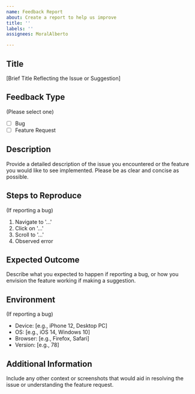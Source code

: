 ```yaml
---
name: Feedback Report
about: Create a report to help us improve
title: ''
labels: ''
assignees: MoralAlberto

---
```


## Title
[Brief Title Reflecting the Issue or Suggestion]

## Feedback Type
(Please select one)
- [ ] Bug
- [ ] Feature Request

## Description
Provide a detailed description of the issue you encountered or the feature you would like to see implemented. Please be as clear and concise as possible.

## Steps to Reproduce
(If reporting a bug)
1. Navigate to '...'
2. Click on '...'
3. Scroll to '...'
4. Observed error

## Expected Outcome
Describe what you expected to happen if reporting a bug, or how you envision the feature working if making a suggestion.

## Environment
(If reporting a bug)
- Device: [e.g., iPhone 12, Desktop PC]
- OS: [e.g., iOS 14, Windows 10]
- Browser: [e.g., Firefox, Safari]
- Version: [e.g., 78]

## Additional Information
Include any other context or screenshots that would aid in resolving the issue or understanding the feature request.
